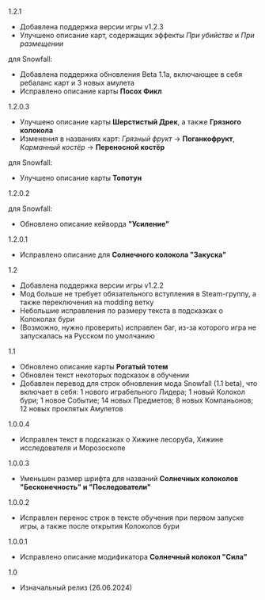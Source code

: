 1.2.1
- Добавлена поддержка версии игры v1.2.3
- Улучшено описание карт, содержащих эффекты *При убийстве* и *При размещении*

для Snowfall:
- Добавлена поддержка обновления Beta 1.1a, включающее в себя ребаланс карт и 3 новых амулета
- Исправлено описание карты **Посох Фикл**


1.2.0.3
- Улучшено описание карты **Шерстистый Дрек**, а также **Грязного колокола**
- Изменения в названиях карт: *Грязный фрукт* -> **Поганкофрукт**, *Карманный костёр* -> **Переносной костёр**

для Snowfall:
- Улучшено описание карты **Топотун**

1.2.0.2

для Snowfall:
- Обновлено описание кейворда **"Усиление"**

1.2.0.1
- Исправлено описание для **Солнечного колокола "Закуска"**

1.2
- Добавлена поддержка версии игры v1.2.2
- Мод больше не требует обязательного вступления в Steam-группу, а также переключения на modding ветку
- Небольшие исправления по размеру текста в подсказках о Колоколах бури
- (Возможно, нужно проверить) исправлен баг, из-за которого игра не запускалась на Русском по умолчанию

1.1
- Обновлено описание карты **Рогатый тотем**
- Обновлен текст некоторых подсказок в обучении
- Добавлен перевод для строк обновления мода Snowfall (1.1 beta), что включает в себя: 1 нового играбельного Лидера; 1 новый Колокол бури; 1 новое Событие; 14 новых Предметов; 8 новых Компаньонов; 12 новых проклятых Амулетов

1.0.0.4
- Исправлен текст в подсказках о Хижине лесоруба, Хижине исследователя и Морозоскопе

1.0.0.3
- Уменьшен размер шрифта для названий **Солнечных колоколов "Бесконечность" и "Последователи"**

1.0.0.2
- Исправлен перенос строк в тексте обучения при первом запуске игры, а также после открытия Колоколов бури

1.0.0.1
- Исправлено описание модификатора **Солнечный колокол "Сила"**

1.0
- Изначальный релиз (26.06.2024)
